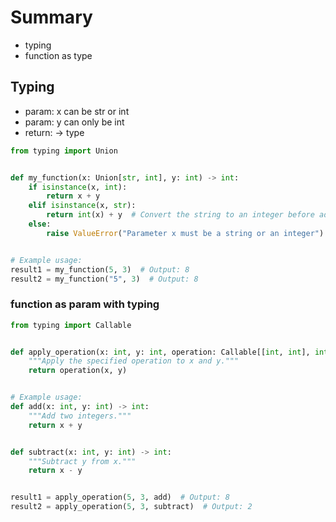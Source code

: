 # Summary

* typing
* function as type

## Typing

* param: x can be str or int
* param: y can only be int
* return: -> type

```python
from typing import Union


def my_function(x: Union[str, int], y: int) -> int:
    if isinstance(x, int):
        return x + y
    elif isinstance(x, str):
        return int(x) + y  # Convert the string to an integer before adding y
    else:
        raise ValueError("Parameter x must be a string or an integer")


# Example usage:
result1 = my_function(5, 3)  # Output: 8
result2 = my_function("5", 3)  # Output: 8

```

### function as param with typing

```python
from typing import Callable


def apply_operation(x: int, y: int, operation: Callable[[int, int], int]) -> int:
    """Apply the specified operation to x and y."""
    return operation(x, y)


# Example usage:
def add(x: int, y: int) -> int:
    """Add two integers."""
    return x + y


def subtract(x: int, y: int) -> int:
    """Subtract y from x."""
    return x - y


result1 = apply_operation(5, 3, add)  # Output: 8
result2 = apply_operation(5, 3, subtract)  # Output: 2
```
